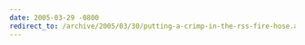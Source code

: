 ```yaml
---
date: 2005-03-29 -0800
redirect_to: /archive/2005/03/30/putting-a-crimp-in-the-rss-fire-hose.aspx/
---
```

